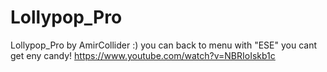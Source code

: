# Lollypop_Pro
Lollypop_Pro by AmirCollider :)
you can back to menu with "ESE"
you cant get eny candy!
https://www.youtube.com/watch?v=NBRIoIskb1c
